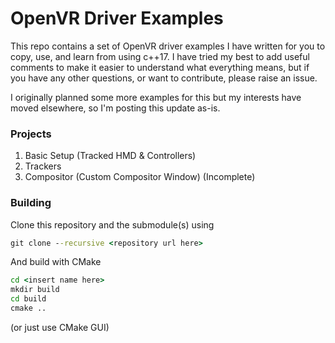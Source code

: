# OpenVR Driver Examples

This repo contains a set of OpenVR driver examples I have written for you to copy, use, and learn from using c++17. I have tried my best to add useful comments to make it easier to understand what everything means, but if you have any other questions, or want to contribute, please raise an issue.

I originally planned some more examples for this but my interests have moved elsewhere, so I'm posting this update as-is.

### Projects

1. Basic Setup (Tracked HMD & Controllers)
2. Trackers
3. Compositor (Custom Compositor Window) (Incomplete)

### Building

Clone this repository and the submodule(s) using

```bat
git clone --recursive <repository url here>
```

And build with CMake

```bat
cd <insert name here>
mkdir build
cd build
cmake ..
```

(or just use CMake GUI)
